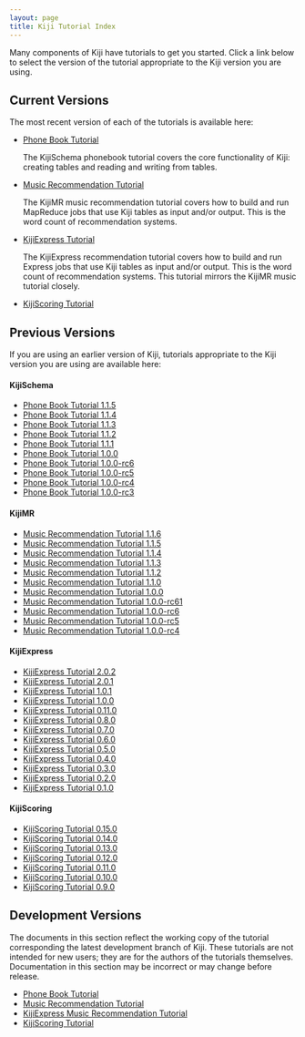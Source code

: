 ```yaml
---
layout: page
title: Kiji Tutorial Index
---
```


Many components of Kiji have tutorials to get you started. Click a link below to select the version of the tutorial appropriate to the Kiji version you are using.

## Current Versions
The most recent version of each of the tutorials is available here:

* [Phone Book Tutorial](tutorials/phonebook-tutorial/1.1.5/phonebook-tutorial)

	The KijiSchema phonebook tutorial covers the core functionality of Kiji:
	creating tables and reading and writing from tables.

* [Music Recommendation Tutorial](tutorials/music-recommendation/1.1.6/music-overview)

	The KijiMR music recommendation tutorial covers how to build and run MapReduce jobs that use Kiji tables as input and/or output. This is the word count of recommendation systems.

* [KijiExpress Tutorial](tutorials/express-recommendation/2.0.2/express-overview)

	The KijiExpress recommendation tutorial covers how to build and run Express jobs that use Kiji tables as input and/or output. This is the word count of recommendation systems.  This tutorial mirrors the KijiMR music tutorial closely.

* [KijiScoring Tutorial](tutorials/scoring/0.14.0/scoring-overview)

## Previous Versions

If you are using an earlier version of Kiji, tutorials appropriate
to the Kiji version you are using are available here:

#### KijiSchema

* [Phone Book Tutorial 1.1.5](tutorials/phonebook-tutorial/1.1.5/phonebook-tutorial)
* [Phone Book Tutorial 1.1.4](tutorials/phonebook-tutorial/1.1.4/phonebook-tutorial)
* [Phone Book Tutorial 1.1.3](tutorials/phonebook-tutorial/1.1.3/phonebook-tutorial)
* [Phone Book Tutorial 1.1.2](tutorials/phonebook-tutorial/1.1.2/phonebook-tutorial)
* [Phone Book Tutorial 1.1.1](tutorials/phonebook-tutorial/1.1.1/phonebook-tutorial)
* [Phone Book Tutorial 1.0.0](tutorials/phonebook-tutorial/1.0.0/phonebook-tutorial)
* [Phone Book Tutorial 1.0.0-rc6](tutorials/phonebook-tutorial/1.0.0-rc6/phonebook-tutorial)
* [Phone Book Tutorial 1.0.0-rc5](tutorials/phonebook-tutorial/1.0.0-rc5/phonebook-tutorial)
* [Phone Book Tutorial 1.0.0-rc4](tutorials/phonebook-tutorial/1.0.0-rc4/phonebook-tutorial)
* [Phone Book Tutorial 1.0.0-rc3](tutorials/phonebook-tutorial/1.0.0-rc3/phonebook-tutorial)

#### KijiMR

* [Music Recommendation Tutorial 1.1.6](tutorials/music-recommendation/1.1.6/music-overview)
* [Music Recommendation Tutorial 1.1.5](tutorials/music-recommendation/1.1.5/music-overview)
* [Music Recommendation Tutorial 1.1.4](tutorials/music-recommendation/1.1.4/music-overview)
* [Music Recommendation Tutorial 1.1.3](tutorials/music-recommendation/1.1.3/music-overview)
* [Music Recommendation Tutorial 1.1.2](tutorials/music-recommendation/1.1.2/music-overview)
* [Music Recommendation Tutorial 1.1.0](tutorials/music-recommendation/1.1.0/music-overview)
* [Music Recommendation Tutorial 1.0.0](tutorials/music-recommendation/1.0.0/music-overview)
* [Music Recommendation Tutorial 1.0.0-rc61](tutorials/music-recommendation/1.0.0-rc61/music-overview)
* [Music Recommendation Tutorial 1.0.0-rc6](tutorials/music-recommendation/1.0.0-rc6/music-overview)
* [Music Recommendation Tutorial 1.0.0-rc5](tutorials/music-recommendation/1.0.0-rc5/music-overview)
* [Music Recommendation Tutorial 1.0.0-rc4](tutorials/music-recommendation/1.0.0-rc4/music-overview)

#### KijiExpress

* [KijiExpress Tutorial 2.0.2](tutorials/express-recommendation/2.0.2/express-overview)
* [KijiExpress Tutorial 2.0.1](tutorials/express-recommendation/2.0.1/express-overview)
* [KijiExpress Tutorial 1.0.1](tutorials/express-recommendation/1.0.1/express-overview)
* [KijiExpress Tutorial 1.0.0](tutorials/express-recommendation/1.0.0/express-overview)
* [KijiExpress Tutorial 0.11.0](tutorials/express-recommendation/0.11.0/express-overview)
* [KijiExpress Tutorial 0.8.0](tutorials/express-recommendation/0.8.0/express-overview)
* [KijiExpress Tutorial 0.7.0](tutorials/express-recommendation/0.7.0/express-overview)
* [KijiExpress Tutorial 0.6.0](tutorials/express-recommendation/0.6.0/express-overview)
* [KijiExpress Tutorial 0.5.0](tutorials/express-recommendation/0.5.0/express-overview)
* [KijiExpress Tutorial 0.4.0](tutorials/express-recommendation/0.4.0/express-overview)
* [KijiExpress Tutorial 0.3.0](tutorials/express-recommendation/0.3.0/express-overview)
* [KijiExpress Tutorial 0.2.0](tutorials/express-recommendation/0.2.0/express-overview)
* [KijiExpress Tutorial 0.1.0](tutorials/express-recommendation/0.1.0/express-overview)

#### KijiScoring

* [KijiScoring Tutorial 0.15.0](tutorials/scoring/0.15.0/scoring-overview)
* [KijiScoring Tutorial 0.14.0](tutorials/scoring/0.14.0/scoring-overview)
* [KijiScoring Tutorial 0.13.0](tutorials/scoring/0.13.0/scoring-overview)
* [KijiScoring Tutorial 0.12.0](tutorials/scoring/0.12.0/scoring-overview)
* [KijiScoring Tutorial 0.11.0](tutorials/scoring/0.11.0/scoring-overview)
* [KijiScoring Tutorial 0.10.0](tutorials/scoring/0.10.0/scoring-overview)
* [KijiScoring Tutorial 0.9.0](tutorials/scoring/0.9.0/scoring-overview)

## Development Versions

The documents in this section reflect the working copy of the tutorial corresponding the latest development branch of Kiji.
These tutorials are not intended for new users; they are for the authors of the tutorials
themselves. Documentation in this section may be incorrect or may change before release.

* [Phone Book Tutorial]({{site.tutorial_phonebook_devel}}/phonebook-tutorial)
* [Music Recommendation Tutorial]({{site.tutorial_music_devel}}/music-overview/)
* [KijiExpress Music Recommendation Tutorial]({{site.tutorial_express_devel}}/express-overview)
* [KijiScoring Tutorial]({{site.tutorial_scoring_devel}}/scoring-overview)

